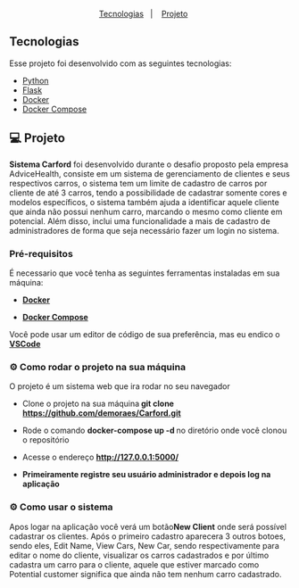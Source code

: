 

<p align="center">
  <a href="#-tecnologias">Tecnologias</a>&nbsp;&nbsp;&nbsp;|&nbsp;&nbsp;&nbsp;
  <a href="#-projeto">Projeto</a>&nbsp;&nbsp;&nbsp;&nbsp;&nbsp;&nbsp;
</p>

## Tecnologias

Esse projeto foi desenvolvido com as seguintes tecnologias:

- [Python](https://www.python.org/)
- [Flask](https://flask.palletsprojects.com/en/2.2.x/)
- [Docker](https://www.docker.com/)
- [Docker Compose](https://docs.docker.com/compose/)


## 💻 Projeto

 <b>Sistema Carford</b> foi desenvolvido durante o desafio proposto pela empresa AdviceHealth, consiste em um sistema de gerenciamento de clientes e seus respectivos carros, o sistema tem um limite de cadastro de carros por cliente de até 3 carros, tendo a possibilidade de cadastrar somente cores e modelos específicos, o sistema também ajuda a identificar aquele cliente que ainda não possui nenhum carro, marcando o mesmo como cliente em potencial. Além disso, inclui uma funcionalidade a mais de cadastro de administradores de forma que seja necessário fazer um login no sistema.

### Pré-requisitos

  É necessario que você tenha as seguintes ferramentas instaladas em sua máquina:

   - <b>[Docker](https://docs.docker.com/engine/install/)</b>

   - <b>[Docker Compose](https://docs.docker.com/compose/install/)</b>

  Você pode usar um editor de código de sua preferência, mas eu endico o <b>[VSCode](https://code.visualstudio.com/)</b>


### ⚙ Como rodar o projeto na sua máquina

  O projeto é um sistema web que ira rodar no seu navegador

- Clone o projeto na sua máquina<b> git clone https://github.com/demoraes/Carford.git </b>
- Rode o comando <b> docker-compose up -d </b> no diretório onde você clonou o repositório
- Acesse o endereço <b> http://127.0.0.1:5000/ </b>

- <b>Primeiramente registre seu usuário administrador e depois log na aplicação</b>

### ⚙ Como usar o sistema

 Apos logar na aplicação você verá um botão<b>New Client</b> onde será possível cadastrar os clientes. Após o primeiro cadastro aparecera 3 outros botoes, sendo eles, Edit Name, View Cars, New Car, sendo respectivamente para editar o nome do cliente, visualizar os carros cadastrados e por último cadastra um carro para o cliente, aquele que estiver marcado como Potential customer significa que ainda não tem nenhum carro cadastrado.












